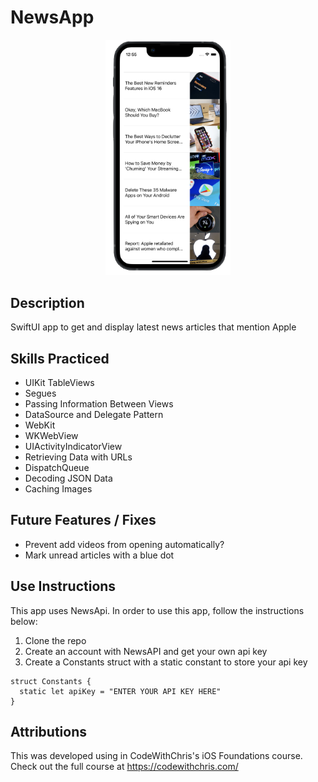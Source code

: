 # NewsApp

<p align="center">
  <img src="https://github.com/PhilomathMac/NewsApp/blob/main/PortfolioImage.png?raw=true" alt="newsapp screenshot" width="200"/>
</p>

## Description
SwiftUI app to get and display latest news articles that mention Apple

## Skills Practiced

* UIKit TableViews
* Segues
* Passing Information Between Views
* DataSource and Delegate Pattern
* WebKit
* WKWebView
* UIActivityIndicatorView
* Retrieving Data with URLs
* DispatchQueue
* Decoding JSON Data
* Caching Images

## Future Features / Fixes
* Prevent add videos from opening automatically?
* Mark unread articles with a blue dot

## Use Instructions

This app uses NewsApi. In order to use this app, follow the instructions below:

1. Clone the repo
2. Create an account with NewsAPI and get your own api key
3. Create a Constants struct with a static constant to store your api key

```
struct Constants {
  static let apiKey = "ENTER YOUR API KEY HERE"
}
```

## Attributions

This was developed using in CodeWithChris's iOS Foundations course. Check out the full course at https://codewithchris.com/
